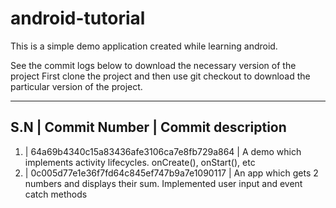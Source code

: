 # android-tutorial
This is a simple demo application created while learning android.

See the commit logs below to download the necessary version of the project
First clone the project and then use git checkout <COMMIT NUMBER> to download the particular
version of the project.

----------------------------------------------------------------------------------------------------------------------------------------------------
S.N | Commit Number	             	       | 	Commit description
----------------------------------------------------------------------------------------------------------------------------------------------------
1.  | 64a69b4340c15a83436afe3106ca7e8fb729a864 | A demo which implements activity lifecycles. onCreate(), onStart(), etc
2.  | 0c005d77e1e36f7fd64c845ef747b9a7e1090117 | An app which gets 2 numbers and displays their sum. Implemented user input and event catch methods
